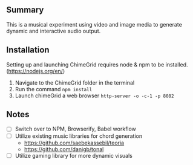Summary
-----------------------------------
This is a musical experiment using video and image media to generate dynamic
and interactive audio output.


Installation
-----------------------------------
Setting up and launching ChimeGrid requires node & npm to be installed. (https://nodejs.org/en/)

1. Navigate to the ChimeGrid folder in the terminal
2. Run the command `npm install`
3. Launch chimeGrid a web browser `http-server -o -c-1 -p 8082` 


Notes
-----------------------------------
- [ ] Switch over to NPM, Browserify, Babel workflow
- [ ] Utilize existing music libraries for chord generation
	- https://github.com/saebekassebil/teoria
	- https://github.com/danigb/tonal
- [ ] Utilize gaming library for more dynamic visuals
